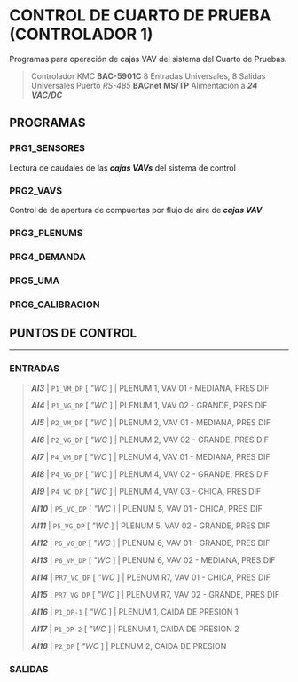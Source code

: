 # CONTROL DE CUARTO DE PRUEBA (CONTROLADOR 1)

Programas para operación de cajas VAV del sistema del Cuarto de Pruebas.

> Controlador KMC **BAC-5901C**
> 8 Entradas Universales, 8 Salidas Universales
> Puerto *RS-485* **BACnet MS/TP**
> Alimentación a ***24 VAC/DC***

## PROGRAMAS

### PRG1_SENSORES

Lectura de caudales de las ***cajas VAVs*** del sistema de control

### PRG2_VAVS

Control de de apertura de compuertas por flujo de aire de ***cajas VAV***

### PRG3_PLENUMS

### PRG4_DEMANDA

### PRG5_UMA

### PRG6_CALIBRACION

## PUNTOS DE CONTROL

_____

### ENTRADAS

> ***AI3*** | `P1_VM_DP` [ *"WC* ] | PLENUM 1, VAV 01 - MEDIANA, PRES DIF
>
> ***AI4*** | `P1_VG_DP` [ *"WC* ] | PLENUM 1, VAV 02 - GRANDE, PRES DIF
>
> ***AI5*** | `P2_VM_DP` [ *"WC* ] | PLENUM 2, VAV 01 - MEDIANA, PRES DIF
>
> ***AI6*** | `P2_VG_DP` [ *"WC* ] | PLENUM 2, VAV 02 - GRANDE, PRES DIF
>
> ***AI7*** | `P4_VM_DP` [ *"WC* ] | PLENUM 4, VAV 01 - MEDIANA, PRES DIF
>
> ***AI8*** | `P4_VG_DP` [ *"WC* ] | PLENUM 4, VAV 02 - GRANDE, PRES DIF
>
> ***AI9*** | `P4_VC_DP` [ *"WC* ] | PLENUM 4, VAV 03 - CHICA, PRES DIF
>
> ***AI10*** | `P5_VC_DP` [ *"WC* ] | PLENUM 5, VAV 01 - CHICA, PRES DIF
>
> ***AI11*** | `P5_VG_DP` [ *"WC* ] | PLENUM 5, VAV 02 - GRANDE, PRES DIF
>
> ***AI12*** | `P6_VG_DP` [ *"WC* ] | PLENUM 6, VAV 01 - GRANDE, PRES DIF
>
> ***AI13*** | `P6_VM_DP` [ *"WC* ] | PLENUM 6, VAV 02 - MEDIANA, PRES DIF
>
> ***AI14*** | `PR7_VC_DP` [ *"WC* ] | PLENUM R7, VAV 01 - CHICA, PRES DIF
>
> ***AI15*** | `PR7_VG_DP` [ *"WC* ] | PLENUM R7, VAV 02 - GRANDE, PRES DIF
>
> ***AI16*** | `P1_DP-1` [ *"WC* ] | PLENUM 1, CAIDA DE PRESION 1
>
> ***AI17*** | `P1_DP-2` [ *"WC* ] | PLENUM 1, CAIDA DE PRESION 2
>
> ***AI18*** | `P2_DP` [ *"WC* ] | PLENUM 2, CAIDA DE PRESION

### SALIDAS